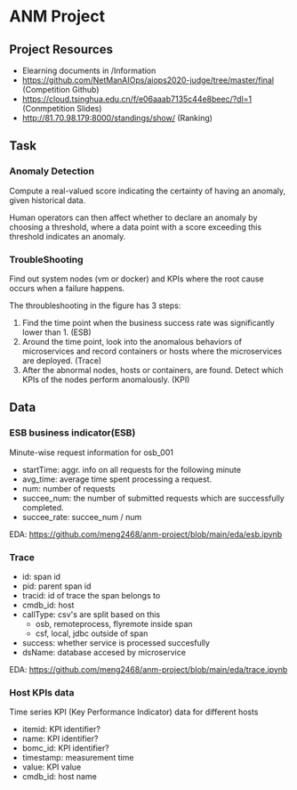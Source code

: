 # ANM Project
## Project Resources
- Elearning documents in /Information
- https://github.com/NetManAIOps/aiops2020-judge/tree/master/final (Competition Github)
- https://cloud.tsinghua.edu.cn/f/e06aaab7135c44e8beec/?dl=1 (Conmpetition Slides)
- http://81.70.98.179:8000/standings/show/ (Ranking)

## Task
### Anomaly Detection
Compute a real-valued score indicating the certainty of having an anomaly, given historical data. 

Human operators can then affect whether to declare an anomaly by choosing a threshold, where a data point with a score exceeding this threshold indicates an anomaly.

### TroubleShooting
Find out system nodes (vm or docker) and KPIs where the root cause occurs when a failure happens.

The throubleshooting in the figure has 3 steps:
1. Find the time point when the business success rate was significantly lower than 1. (ESB)
2. Around the time point, look into the anomalous behaviors of microservices and record containers or hosts where the microservices are deployed. (Trace)
3. After the abnormal nodes, hosts or containers, are found.  Detect which KPIs of the nodes perform anomalously. (KPI)

## Data 
### ESB business indicator(ESB)
Minute-wise request information for osb_001
- startTime: aggr. info on all requests for the following minute
- avg_time: average time spent processing a request.
- num: number of requests
- succee_num: the number of submitted requests which are successfully completed.
- succee_rate: succee_num / num

EDA: https://github.com/meng2468/anm-project/blob/main/eda/esb.ipynb

### Trace
- id: span id
- pid: parent span id
- tracid: id of trace the span belongs to
- cmdb_id: host
- callType: csv's are split based on this
    - osb, remoteprocess, flyremote inside span
    - csf, local, jdbc outside of span
- success: whether service is processed succesfully
- dsName: database accesed by microservice

EDA: https://github.com/meng2468/anm-project/blob/main/eda/trace.ipynb

### Host KPIs data
Time series KPI (Key Performance Indicator) data for different hosts
- itemid: KPI identifier?
- name: KPI identifier?
- bomc_id: KPI identifier?
- timestamp: measurement time
- value: KPI value
- cmdb_id: host name
